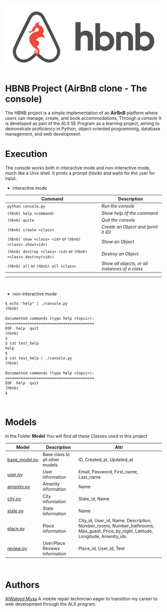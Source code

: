 ![Example Image](images/hbnb.png "HBNB Logo")

# HBNB Project (AirBnB clone - The console)

The HBNB project is a simple implementation of an **AirBnB** platform where users can manage, create, and book accommodations, Through a *console* It is developed as part of the ALX SE Program as a learning project, aiming to demonstrate proficiency in Python, object-oriented programming, database management, and web development.

# Execution
The console works both in interactive mode and non-interactive mode, much like a Unix shell. It prints a prompt (hbnb) and waits for the user for input.

- interactive mode

| Command                   | Description |
|---------------------------|-------------|
|```python console.py```    | *Run the console* |
|```(hbnb) help <command>```       | *Show help of the command*    |
|```(hbnb) quite```         | *Quit the console*|
|```(hbnb) create <class>```| *Create an Object and (print it ID)*|
|```(hbnb) show <class> <id>``` or ```(hbnb) <class>.show(<id>)```| *Show an Object*|
|```(hbnb) destroy <class> <id>``` or ```(hbnb) <class>.destroy(<id>)```| *Destroy an Object*|
|```(hbnb) all``` or ```(hbnb) all <class>```| *Show all objects, or all instances of a class*|

<hr>
<br>

- non-interactive mode

```
$ echo "help" | ./console.py
(hbnb)

Documented commands (type help <topic>):
========================================
EOF  help  quit
(hbnb) 
$
$ cat test_help
help
$
$ cat test_help | ./console.py
(hbnb)

Documented commands (type help <topic>):
========================================
EOF  help  quit
(hbnb) 
$
```
<br>

# Models
in the Folder **Model** You will find all these Classes used in this project

| Model                     | Description | Attr |
|---------------------------|-------------|------|
|[base_model.py](models/base_model.py)|Base class to all other models|ID, Created_at, Updated_at|
|[user.py](models/user.py)| User information |Email, Password, First_name, Last_name|
|[amenity.py](models/amenity.py)|Amenity information|Name|
|[city.py](models/city.py)|City information|State_id, Name|
|[state.py](models/state.py)|State information|Name|
|[place.py](models/place.py)|Place information|City_id, User_id, Name, Description, Number_rooms, Number_bathrooms, Max_guest, Price_by_night, Latitude, Longitude, Amenity_ids|
|[review.py](models/review.py)|User/Place Reviews information|Place_id, User_id, Text|
<br>

# Authors

[AlWaleed Musa](https://github.com/AlWaleedMusa) A mobile repair technician eager to transition my career to web development through the ALX program.
